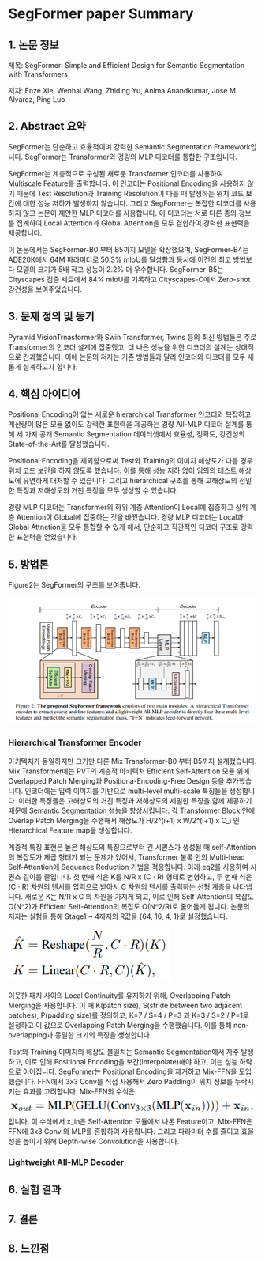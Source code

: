 # SegFormer paper Summary
## 1. 논문 정보
제목: SegFormer: Simple and Efficient Design for Semantic Segmentation with Transformers

저자: Enze Xie, Wenhai Wang, Zhiding Yu, Anima Anandkumar, Jose M. Alvarez, Ping Luo

## 2. Abstract 요약
SegFormer는 단순하고 효율적이며 강력한 Semantic Segmentation Framework입니다. SegFormer는 Transformer와 경량의 MLP 디코더를 통합한 구조입니다.

SegFormer는 계층적으로 구성된 새로운 Transformer 인코더를 사용하여 Multiscale Feature를 출력합니다. 이 인코더는 Positional Encoding을 사용하지 않기 때문에 Test Resolution과 Training Resolution이 다를 때 발생하는 위치 코드 보간에 대한 성능 저하가 발생하지 않습니다. 그리고 SegFormer는 복잡한 디코더를 사용하지 않고 논문이 제안한 MLP 디코더를 사용합니다. 이 디코더는 서로 다른 층의 정보를 집계하여 Local Attention과 Global Attention을 모두 결합하여 강력한 표현력을 제공합니다.

이 논문에서는 SegFormer-B0 부터 B5까지 모델을 확장했으며, SegFormer-B4는 ADE20K에서 64M 파라미터로 50.3% mIoU를 달성함과 동시에 이전의 최고 방법보다 모델의 크기가 5배 작고 성능이 2.2% 더 우수합니다. SegFormer-B5는 Cityscapes 검증 세트에서 84% mIoU를 기록하고 Cityscapes-C에서 Zero-shot 강건성을 보여주었습니다.

## 3. 문제 정의 및 동기
Pyramid VisionTrnasformer와 Swin Transformer, Twins 등의 최신 방법들은 주로 Transformer의 인코더 설계에 집중했고, 더 나은 성능을 위한 디코더의 설계는 상대적으로 간과했습니다. 이에 논문의 저자는 기존 방법들과 달리 인코더와 디코더를 모두 새롭게 설계하고자 합니다.

## 4. 핵심 아이디어
Positional Encoding이 없는 새로운 hierarchical Transformer 인코더와 복잡하고 계산량이 많은 모듈 없이도 강력한 표현력을 제공하는 경량 All-MLP 디코더 설계를 통해 세 가지 공개 Semantic Segmentation 데이터셋에서 효율성, 정확도, 강건성의 State-of-the-Art를 달성했습니다.

Positional Encoding을 제외함으로써 Test와 Training의 이미지 해상도가 다를 경우 위치 코드 보간을 하지 않도록 했습니다. 이를 통해 성능 저하 없이 임의의 테스트 해상도에 유연하게 대처할 수 있습니다. 그리고 hierarchical 구조를 통해 고해상도의 정밀한 특징과 저해상도의 거친 특징을 모두 생성할 수 있습니다.

경량 MLP 디코더는 Transformer의 하위 계층 Attention이 Local에 집중하고 상위 계층 Attention이 Global에 집중하는 것을 바꿨습니다. 경량 MLP 디코더는 Local과 Global Attnetion을 모두 통합할 수 있게 해서, 단순하고 직관적인 디코더 구조로 강력한 표현력을 얻었습니다.

## 5. 방법론
Figure2는 SegFormer의 구조를 보여줍니다.

![Figure2: The proposed SegFormer Framework](image/Figure2.png)

### Hierarchical Transformer Encoder
아키텍처가 동일하지만 크기만 다른 Mix Transformer-B0 부터 B5까지 설계했습니다. Mix Transformer에는 PVT의 계층적 아키텍처 Efficient Self-Attention 모듈 위에 Overlapped Patch Merging과 Positiona-Encoding-Free Design 등을 추가했습니다. 인코더에는 입력 이미지를 기반으로 multi-level multi-scale 특징들을 생성합니다. 이러한 특징들은 고해상도의 거친 특징과 저해상도의 세밀한 특징을 함께 제공하기 때문에 Semantic Segmentation 성능을 향상시킵니다. 각 Transformer Block 안에 Overlap Patch Merging을 수행해서 해상도가 H/2^(i+1) x W/2^(i+1) x C_i 인 Hierarchical Feature map을 생성합니다.

계층적 특징 표현은 높은 해상도의 특징으로부터 긴 시퀀스가 생성될 때 self-Attention의 복잡도가 제곱 형태가 되는 문제가 있어서, Transformer 불록 안의 Multi-head Self-Attention에 Sequence Reduction 기법을 적용합니다. 아래 eq2를 사용하여 시퀀스 길이를 줄입니다. 첫 번째 식은 K를 N/R x (C ⋅ R) 형태로 변형하고, 두 번째 식은 (C ⋅ R) 차원의 텐서를 입력으로 받아서 C 차원의 텐서를 출력하는 선형 계층을 나타냅니다. 새로운 K는 N/R x C 의 차원을 가지게 되고, 이로 인해 Self-Attention의 복잡도 O(N^2)가 Efficient Self-Attention의 복잡도 O(N^2/R)로 줄어들게 됩니다. 논문의 저자는 실험을 통해 Stage1 ~ 4까지의 R값을 {64, 16, 4, 1}로 설정했습니다.

![eq2](image/eq2.png)

이웃한 패치 사이의 Local Continuity를 유지하기 위해, Overlapping Patch Merging을 사용합니다. 이 때 K(patch size), S(stride between two adjacent patches), P(padding size)를 정의하고, K=7 / S=4 / P=3 과 K=3 / S=2 / P=1로 설정하고 이 값으로 Overlapping Patch Merging을 수행했습니다. 이를 통해 non-overlapping과 동일한 크기의 특징을 생성합니다.

Test와 Training 이미지의 해상도 불일치는 Semantic Segmentation에서 자주 발생하고, 이로 인해 Positional Encoding을 보간(interpolate)해야 하고, 이는 성능 하락으로 이어집니다. SegFormer는 Positional Encoding을 제거하고 Mix-FFN을 도입했습니다. FFN에서 3x3 Conv를 직접 사용해서 Zero Padding이 위치 정보를 누락시키는 효과를 고려합니다. Mix-FFN의 수식은 ![eq3](image/eq3.png) 입니다. 이 수식에서 x_in은 Self-Attention 모듈에서 나온 Feature이고, Mix-FFN은 FFN에 3x3 Conv 와 MLP를 혼합하여 사용합니다. 그리고 파라미터 수를 줄이고 효율성을 높이기 위해 Depth-wise Convolution을 사용합니다.

### Lightweight All-MLP Decoder


## 6. 실험 결과

## 7. 결론

## 8. 느낀점
